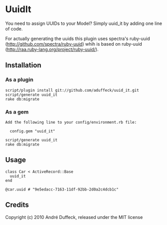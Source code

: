 # UuidIt

You need to assign UUIDs to your Model? Simply uuid_it by adding one line of code.

For actually generating the uuids this plugin uses spectra's ruby-uuid (http://github.com/spectra/ruby-uuid) whih is
based on ruby-uuid (http://raa.ruby-lang.org/project/ruby-uuid/).

## Installation

### As a plugin

    script/plugin install git://github.com/aduffeck/uuid_it.git
    script/generate uuid_it
    rake db:migrate

### As a gem
    Add the following line to your config/environment.rb file:

      config.gem "uuid_it"

    script/generate uuid_it
    rake db:migrate

## Usage

    class Car < ActiveRecord::Base
      uuid_it
    end

    @car.uuid # "9e5edacc-7163-11df-92bb-2d0a2c4dcb1c"

## Credits

Copyright (c) 2010 André Duffeck, released under the MIT license
